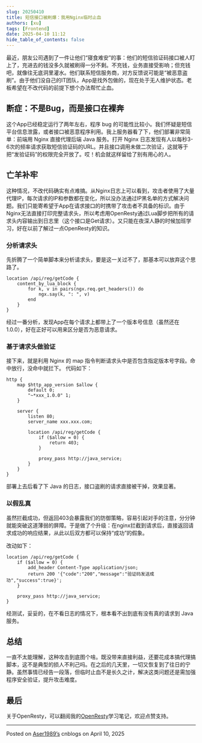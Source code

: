 ```yaml
---
slug: 20250410
title: 短信接口被刷爆：我用Nginx临时止血
authors: [xu]
tags: [Frontend]
date: 2025-04-10 11:12
hide_table_of_contents: false
---
```

最近，朋友公司遇到了一件让他们“寝食难安”的事：他们的短信验证码接口被人盯上了，充进去的钱没多久就被刷得一分不剩。不充钱，业务直接受影响；但充钱吧，就像往无底洞里灌水。他们联系短信服务商，对方反馈说可能是“被恶意盗刷”。由于他们没自己的IT团队，App是找外包做的，现在处于无人维护状态。老板希望在不改代码的前提下想个办法帮忙止血。

## 断症：不是Bug，而是接口在裸奔
这个App已经稳定运行了两年左右，程序 bug 的可能性比较小。我们怀疑是短信平台信息泄露，或者接口被恶意程序利用。我上服务器看了下，他们部署非常简单：前端用 Nginx 直接代理后端 Java 服务。打开 Nginx 日志发现有人以每秒3-6次的频率请求获取短信验证码的URL。并且接口调用未做二次验证，这就等于把“发验证码”的权限完全开放了。哎！机会就这样留给了别有用心的人。

## 亡羊补牢
这种情况，不改代码确实有点难搞。从Nginx日志上可以看到，攻击者使用了大量代理IP，每次请求的IP和参数都在变化，所以没办法通过IP黑名单的方式解决问题。我们只能寄希望于App在请求接口的时携带了攻击者不具备的标识。由于Nginx无法直接打印完整请求头，所以考虑用OpenResty通过Lua脚步把所有的请求头内容输出到日志里（这个接口是Get请求）。又只能在夜深人静的时候加班学习，好在以前了解过一点OpenResty的知识。

### 分析请求头
先折腾了一个简单脚本来分析请求头，要是这一关过不了，那基本可以放弃这个思路了。
``` 
location /api/reg/getCode {
    content_by_lua_block {
        for k, v in pairs(ngx.req.get_headers()) do
            ngx.say(k, ": ", v)
        end
    }
}
```
经过一番分析，发现App在每个请求上都带上了一个版本号信息（虽然还在1.0.0），好在正好可以用来区分是否为恶意请求。

### 基于请求头做验证
接下来，就是利用 Nginx 的 map 指令判断请求头中是否包含指定版本号字段。命中放行，没命中就拦下。
代码如下：
```
http {
    map $http_app_version $allow {
        default 0;
        "~*xxx_1.0.0" 1;
    }

    server {
        listen 80;
        server_name xxx.xxx.com;

        location /api/reg/getCode {
            if ($allow = 0) {
                return 403;
            }

            proxy_pass http://java_service;
        }
    }
}
```
部署上去后看了下 Java 的日志，接口盗刷的请求直接被干掉，效果显著。

### 以假乱真
虽然拦截成功，但返回403会暴露我们的防御策略，容易引起对手的注意，分分钟就能突破这道薄弱的屏障。于是做了个升级：在nginx拦截到请求后，直接返回请求成功的响应结果，从此以后双方都可以保持“成功”的假象。

改动如下：
```
location /api/reg/getCode {
    if ($allow = 0) {
        add_header Content-Type application/json;
        return 200 '{"code":"200","message":"验证码发送成功","success":true}';
    }

    proxy_pass http://java_service;
}

```
经测试，妥妥的，在不看日志的情况下，根本看不出到底有没有真的请求到 Java 服务。

## 总结
一直不太能理解，这种攻击到底图个啥。既没带来直接利益，还要花成本搞代理搞脚本，这不是典型的损人不利己吗。在之后的几天里，一切又恢复到了往日的宁静。虽然事情已经告一段落，但临时止血不是长久之计，解决这类问题还是需加强程序安全验证，提升攻击难度。

## 最后
关于OpenResty，可以翻阅我的[OpenResty](https://www.aser1989.cn/docs/others/open-resty)学习笔记，欢迎点赞支持。

---

Posted on [Aser1989’s](https://www.cnblogs.com/aser1989) cnblogs on April 10, 2025
